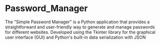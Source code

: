 # Password_Manager
The "Simple Password Manager" is a Python application that provides a straightforward and user-friendly way to generate and manage passwords for different websites. Developed using the Tkinter library for the graphical user interface (GUI) and Python's built-in data serialization with JSON
